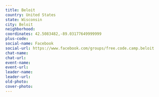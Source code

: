 ```yaml
---
title: Beloit
country: United States
state: Wisconsin
city: Beloit
neighborhood: 
coordinates: 42.5083482,-89.03177649999999
plus-code:
social-name: Facebook
social-url: https://www.facebook.com/groups/free.code.camp.beloit
chat-name:
chat-url:
event-name:
event-url:
leader-name:
leader-url:
old-photo: 
cover-photo:
---
```

